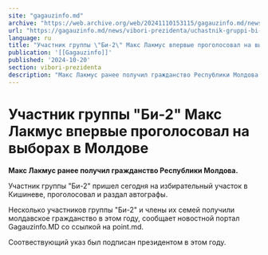 ```yaml
---
site: "gagauzinfo.md"
archive: "https://web.archive.org/web/20241110153115/gagauzinfo.md/news/vibori-prezidenta/uchastnik-gruppi-bi-2-maks-lakmus-vpervie-progolosoval-na-viborah-v-moldove"
url: "https://gagauzinfo.md/news/vibori-prezidenta/uchastnik-gruppi-bi-2-maks-lakmus-vpervie-progolosoval-na-viborah-v-moldove"
language: ru
title: "Участник группы \"Би-2\" Макс Лакмус впервые проголосовал на выборах в Молдове"
publication: '[[Gagauzinfo]]'
published: '2024-10-20'
section: vibori-prezidenta
description: "Макс Лакмус ранее получил гражданство Республики Молдова."
---
```


# Участник группы "Би-2" Макс Лакмус впервые проголосовал на выборах в Молдове

**Макс Лакмус ранее получил гражданство Республики Молдова.**

Участник группы "Би-2" пришел сегодня на избирательный участок в Кишиневе, проголосовал и раздал автографы.

Несколько участников группы "Би-2" и члены их семей получили молдавское гражданство в этом году, сообщает новостной портал Gagauzinfo.MD со ссылкой на point.md.

Соотвествующий указ был подписан президентом в этом году.